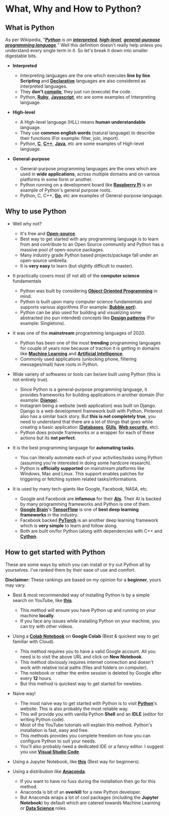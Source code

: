 # What, Why and How to Python?

## What is Python

As per Wikipedia, "***[Python](https://en.wikipedia.org/wiki/python_(programming_language))** is an **[interpreted](https://en.wikipedia.org/wiki/Interpreted_language)**, **[high-level](https://en.wikipedia.org/wiki/High-level_programming_language)**, **[general-purpose programming language](https://en.wikipedia.org/wiki/General-purpose_programming_language)**.*"
Well this definition doesn't really help unless you understand every single term in it. So let's break it down into smaller digestable bits.

- **Interpreted**
  - Interpreting languages are the one which executes **line by line**. **Scripting** and **[Declarative](https://en.wikipedia.org/wiki/Declarative_programming)** languages are also considered as interpreted languages.
  - They **don't [compile](https://en.wikipedia.org/wiki/Compiler)**, they just run (execute) the code.
  - Python, **[Ruby](https://en.wikipedia.org/wiki/Ruby_(programming_language))**, **[Javascript](https://en.wikipedia.org/wiki/JavaScript)**, etc are some examples of Interpreting language.

- **High-level**
  - A High-level language (HLL) means **human understandable** language.
  - They use **common english words** (natural language) to describe their functions (For example: filter, join, import).
  - Python, **[C](https://en.wikipedia.org/wiki/C_(programming_language))**, **[C++](https://en.wikipedia.org/wiki/C%2B%2B)**, **[Java](https://en.wikipedia.org/wiki/Java_(programming_language))**, etc are some examples of High-level language.

- **General-purpose**
  - General-purpose programming languages are the ones which are used in **wide applications**, across multiple domains and on various platforms in some form or another.
  - Python running on a development board like **[Raspberry Pi](https://en.wikipedia.org/wiki/Raspberry_Pi#Software)** is an example of Python's general purpose roots.
  - Python, C, C++, **[Go](https://en.wikipedia.org/wiki/Go_(programming_language))**, etc are examples of General-purpose language.

## Why to use Python

- Well why not?
  - It's free and **[Open-source](https://en.wikipedia.org/wiki/Open-source_software)**.
  - Best way to get started with any programming language is to learn from and contribute to an Open Source community and Python has a massive pool of open-source packages.
  - Many industry grade Python based projects/package fall under an open-source umbrella.
  - It is **very easy** to learn (but slightly difficult to master).

- It practically covers most (if not all) of the **computer science** fundamentals
  - Python was built by considering **[Object Oriented Programming](https://en.wikipedia.org/wiki/Object-oriented_programming)** in mind.
  - Python is built upon many computer science fundamentals and supports various algorithms (For example: **[Bubble sort](https://en.wikipedia.org/wiki/Bubble_sort)**).
  - Python can be also used for building and visualizing some abstracted (no pun intended) concepts like **[Design patterns](https://en.wikipedia.org/wiki/Software_design_pattern)** (For example: Singletons).

- It was one of the **mainstream** programming languages of 2020.
  - Python has been one of the most **trending** programming languages for couple of years now because of traction it is getting in domains like **[Machine Learning](https://en.wikipedia.org/wiki/Machine_learning)** and **[Artificial Intelligence](https://en.wikipedia.org/wiki/Artificial_intelligence)**.
  - Commonly used applications (unlocking phone, filtering messages/mail) have roots in Python.

- Wide variety of softwares or tools can be/are built using Python (this is not entirely true).
  - Since Python is a general-purpose programming language, it provides frameworks for building applications in another domain (For example: **[Django](https://en.wikipedia.org/wiki/Django_(web_framework))**).
  - Instagram being a website (web application) was built on Django. Django is a web development framework built with Python. Pinterest also has a similar back story. But **this is not completely true**, you need to understand that there are a lot of things that goes while creating a basic application (**[Databases](https://en.wikipedia.org/wiki/Database#Database_languages)**, **[GUIs](https://en.wikipedia.org/wiki/Graphical_user_interface)**, **[Web security](https://en.wikipedia.org/wiki/Internet_security)**, etc).
  - Python does provide frameworks or a wrapper for each of these actions but its **not perfect**.

- It is the best programming language for **automating tasks**.
  - You can literally automate each of your activities/tasks using Python (assuming you're interested in doing some hardcore research).
  - Python is **officially supported** on mainstream platforms like Windows, Mac and Linux. This support enables patches for triggering or fetching system related tasks/informations.

- It is used by many tech-giants like Google, Facebook, NASA, etc.
  - Google and Facebook are **infamous** for their **[AIs](https://en.wikipedia.org/wiki/Google_AI)**. Their AI is backed by many programming frameworks and Python is one of them.
  - **[Google Brain](https://en.wikipedia.org/wiki/Google_Brain)**'s **[TensorFlow](https://github.com/tensorflow/tensorflow)** is one of **best deep learning frameworks** in the industry.
  - Facebook backed **[PyTorch](https://github.com/pytorch/pytorch)** is an another deep learning framework which is **very simple** to learn and follow along.
  - Both are built on/for Python (along with dependencies with C++ and **[Cython](https://en.wikipedia.org/wiki/Cython)**.

## How to get started with Python

These are some ways by which you can install or try out Python all by yourselves. I've ranked them by their ease of use and comfort.

**Disclaimer:** These rankings are based on my opinion for a **beginner**, yours may vary.

- Best & most recommended way of installing Python is by a simple search on YouTube, like **[this](https://www.youtube.com/watch?v=wp15jyylSEQ)**.
  - This method will ensure you have Python up and running on your machine **locally**.
  - If you face any issues while installing Python on your machine, you can try with other videos.

- Using a **[Colab Notebook](https://colab.research.google.com/notebooks/intro.ipynb)** on **Google Colab** (Best & quickest way to get familiar with Cloud).
  - This method requires you to have a valid Google account. All you need is to visit the above URL and click on **New Notebook**.
  - This method obviously requires internet connection and doesn't work with relative local paths (files and folders on computer).
  - The notebook or rather the entire session is deleted by Google after every **12** hours.
  - But this method is quickest way to get started for newbies.

- Naive way!
  - The most naive way to get started with Python is to visit **[Python](https://www.python.org/downloads/)**'s website. This is also probably the most reliable way.
  - This will provide you with vanilla Python **Shell** and an **IDLE** (editor for writing Python code).
  - Most of the YouTube tutorials will explain this method. Python's installation is fast, easy and free.
  - This methods provides you complete freedom on how you can configure Python to suit your needs.
  - You'll also probably need a dedicated IDE or a fancy editor. I suggest you use **[Visual Studio Code](https://code.visualstudio.com/)**.
  
- Using a Jupyter Notebook, like **[this](https://www.youtube.com/watch?v=o6aOqkmrrb4)** (Best way for beginners).

- Using a distribution like **[Anaconda](https://www.anaconda.com/products/individual)**.
  - If you want to have no fuss during the installation then go for this method.
  - Anaconda is bit of an **overkill** for a new Python developer.
  - But Anaconda wraps a lot of cool packages (including the **Jupyter Notebook**) by default which are catered towards Machine Learning or **[Data Science](https://en.wikipedia.org/wiki/Data_science)** roles.
